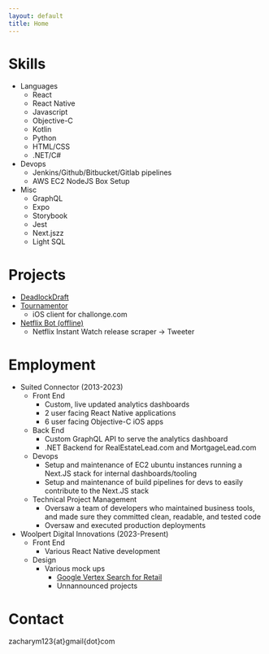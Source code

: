 ```yaml
---
layout: default
title: Home
---
```


# Skills
- Languages 
    - React
    - React Native
    - Javascript
    - Objective-C
    - Kotlin
    - Python
    - HTML/CSS
    - .NET/C#
- Devops
    - Jenkins/Github/Bitbucket/Gitlab pipelines
    - AWS EC2 NodeJS Box Setup
- Misc
    - GraphQL
    - Expo
    - Storybook
    - Jest
    - Next.jszz
    - Light SQL

# Projects
- [DeadlockDraft](http://deadlockdraft.com)
- [Tournamentor](http://github.com/zak123/tournamentor)
    - iOS client for challonge.com
- [Netflix Bot (offline)](https://x.com/netflix_bot)
    - Netflix Instant Watch release scraper -> Tweeter

# Employment
- Suited Connector (2013-2023)
    - Front End
        - Custom, live updated analytics dashboards
        - 2 user facing React Native applications
        - 6 user facing Objective-C iOS apps
    - Back End
        - Custom GraphQL API to serve the analytics dashboard
        - .NET Backend for RealEstateLead.com and MortgageLead.com
    - Devops
        - Setup and maintenance of EC2 ubuntu instances running a Next.JS stack for internal dashboards/tooling
        - Setup and maintenance of build pipelines for devs to easily contribute to the Next.JS stack
    - Technical Project Management
        - Oversaw a team of developers who maintained business tools, and made sure they committed clean, readable, and tested code
        - Oversaw and executed production deployments
- Woolpert Digital Innovations (2023-Present)
    - Front End
        - Various React Native development
    - Design
        - Various mock ups
            - [Google Vertex Search for Retail](https://mapsplatform.google.com/resources/blog/convert-online-shoppers-to-in-store-or-curbside-pickup-customers-using/)
            - Unnannounced projects
            
# Contact
zacharym123{at}gmail{dot}com